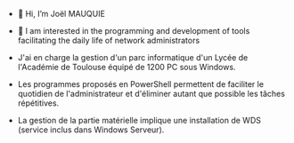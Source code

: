 - 👋 Hi, I’m Joël MAUQUIE
- 👀 I am interested in the programming and development of tools facilitating the daily life of network administrators

- J'ai en charge la gestion d'un parc informatique d'un Lycée de l'Académie de Toulouse équipé de 1200 PC sous Windows. 
- Les programmes proposés en PowerShell permettent de faciliter le quotidien de l'administrateur et d'éliminer autant que possible les tâches répétitives.
- La gestion de la partie matérielle implique une installation de WDS (service inclus dans Windows Serveur).


<!---
En tant qu'administrateur réseau d'un Lycée équipé de 1200 PC clients sous Windows, je développe en PowerShell des petits programmes permettant de faciliter la gestion au quotidien

--->
